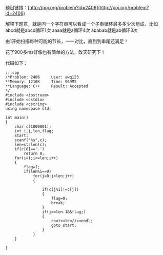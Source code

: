 <!--
.. title: POJ 2406 Power Strings C++版
.. slug: poj-2406
.. date: 2013-04-07T06:07:57+08:00
.. tags:
.. link:
.. description:
.. type: text
-->

题目链接：[http://poj.org/problem?id=2406](http://poj.org/problem?id=2406)


解释下题意，就是问一个字符串可以看成一个子串循环最多多少次组成，比如
abcd就是abcd循环1次
aaaa就是a循环4次
ababab就是ab循环3次

由1开始扫描每种可能的节长，一一对比，直到到串尾还满足！

花了900多ms好像也有简单的方法，改天研究下！

代码如下：

	:::cpp
	/*Problem: 2406		User: awq123
	**Memory: 1216K		Time: 969MS
	**Language: C++		Result: Accepted
	*/
	#include <iostream>
	#include <cstdio>
	#include <cstring>
	using namespace std;

	int main()
	{
		char c[1000001];
		int i,j,len,flag;
		start:
		scanf("%s",c);
		len=strlen(c);
		if(c[0]=='.')
			return 0;
		for(i=1;i<=len;i++)
		{
			flag=1;
			if(len%i==0)
				for(j=0;j<len;j++)
				{
				
					if(c[j%i]!=c[j])
					{
						flag=0;
						break;
					}
					if(j==len-1&&flag;)
					{
						cout<<len/i<<endl;
						goto start;
					}
				}
		}
	
	}